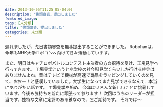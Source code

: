 ```yaml
---
date: 2013-10-05T11:25:05-04:00
description: "書類審査、提出しました"
featured_image: 
tags: [未分類]
title: "書類審査、提出しました"
categories: 未分類
---
```


遅れましたが、先日書類審査を無事提出することができました。
Robohanは、今年もNHK大学ロボコンへ向けて日々活動しています。
 
また、明日はキャチロボバトルコンテスト主催者の方の招待を受け、工場見学へ行ってきます。
工場見学というと小学校の社会科見学くらいしか行ける機会はありませんよね。昔はテレビで機械が高速で商品をラッピングしていくのを見て、おおー！と感嘆していました。大学生になってまた見学できるなんて、本当にありがたい話です。
工場見学を始め、今年はいろんな新しいことに挑戦しています。今後も気持ちを新たに頑張って参ります！
次回はうちのリーダーが担当です。独特な文章に定評のある彼なので、乞ご期待です。
それでは～
